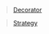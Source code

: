 >[Decorator](https://github.com/AbdulatipA/My_patterns/tree/master/src/main/java/org/example/my_patterns/decorator)

>[Strategy](https://github.com/AbdulatipA/My_patterns/tree/master/src/main/java/org/example/my_patterns/strategy)
